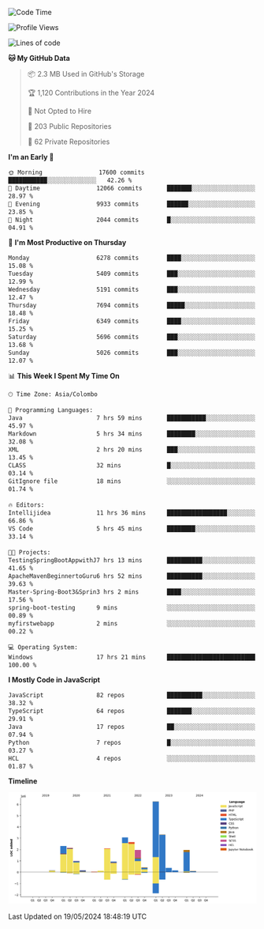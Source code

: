 
<!--START_SECTION:waka-->
![Code Time](http://img.shields.io/badge/Code%20Time-1%2C688%20hrs%2037%20mins-blue)

![Profile Views](http://img.shields.io/badge/Profile%20Views-0-blue)

![Lines of code](https://img.shields.io/badge/From%20Hello%20World%20I%27ve%20Written-29.1%20million%20lines%20of%20code-blue)

**🐱 My GitHub Data** 

> 📦 2.3 MB Used in GitHub's Storage 
 > 
> 🏆 1,120 Contributions in the Year 2024
 > 
> 🚫 Not Opted to Hire
 > 
> 📜 203 Public Repositories 
 > 
> 🔑 62 Private Repositories 
 > 
**I'm an Early 🐤** 

```text
🌞 Morning                17600 commits       ███████████░░░░░░░░░░░░░░   42.26 % 
🌆 Daytime                12066 commits       ███████░░░░░░░░░░░░░░░░░░   28.97 % 
🌃 Evening                9933 commits        ██████░░░░░░░░░░░░░░░░░░░   23.85 % 
🌙 Night                  2044 commits        █░░░░░░░░░░░░░░░░░░░░░░░░   04.91 % 
```
📅 **I'm Most Productive on Thursday** 

```text
Monday                   6278 commits        ████░░░░░░░░░░░░░░░░░░░░░   15.08 % 
Tuesday                  5409 commits        ███░░░░░░░░░░░░░░░░░░░░░░   12.99 % 
Wednesday                5191 commits        ███░░░░░░░░░░░░░░░░░░░░░░   12.47 % 
Thursday                 7694 commits        █████░░░░░░░░░░░░░░░░░░░░   18.48 % 
Friday                   6349 commits        ████░░░░░░░░░░░░░░░░░░░░░   15.25 % 
Saturday                 5696 commits        ███░░░░░░░░░░░░░░░░░░░░░░   13.68 % 
Sunday                   5026 commits        ███░░░░░░░░░░░░░░░░░░░░░░   12.07 % 
```


📊 **This Week I Spent My Time On** 

```text
🕑︎ Time Zone: Asia/Colombo

💬 Programming Languages: 
Java                     7 hrs 59 mins       ███████████░░░░░░░░░░░░░░   45.97 % 
Markdown                 5 hrs 34 mins       ████████░░░░░░░░░░░░░░░░░   32.08 % 
XML                      2 hrs 20 mins       ███░░░░░░░░░░░░░░░░░░░░░░   13.45 % 
CLASS                    32 mins             █░░░░░░░░░░░░░░░░░░░░░░░░   03.14 % 
GitIgnore file           18 mins             ░░░░░░░░░░░░░░░░░░░░░░░░░   01.74 % 

🔥 Editors: 
Intellijidea             11 hrs 36 mins      █████████████████░░░░░░░░   66.86 % 
VS Code                  5 hrs 45 mins       ████████░░░░░░░░░░░░░░░░░   33.14 % 

🐱‍💻 Projects: 
TestingSpringBootAppwithJ7 hrs 13 mins       ██████████░░░░░░░░░░░░░░░   41.65 % 
ApacheMavenBeginnertoGuru6 hrs 52 mins       ██████████░░░░░░░░░░░░░░░   39.63 % 
Master-Spring-Boot3&Sprin3 hrs 2 mins        ████░░░░░░░░░░░░░░░░░░░░░   17.56 % 
spring-boot-testing      9 mins              ░░░░░░░░░░░░░░░░░░░░░░░░░   00.89 % 
myfirstwebapp            2 mins              ░░░░░░░░░░░░░░░░░░░░░░░░░   00.22 % 

💻 Operating System: 
Windows                  17 hrs 21 mins      █████████████████████████   100.00 % 
```

**I Mostly Code in JavaScript** 

```text
JavaScript               82 repos            ██████████░░░░░░░░░░░░░░░   38.32 % 
TypeScript               64 repos            ███████░░░░░░░░░░░░░░░░░░   29.91 % 
Java                     17 repos            ██░░░░░░░░░░░░░░░░░░░░░░░   07.94 % 
Python                   7 repos             █░░░░░░░░░░░░░░░░░░░░░░░░   03.27 % 
HCL                      4 repos             ░░░░░░░░░░░░░░░░░░░░░░░░░   01.87 % 
```



**Timeline**

![Lines of Code chart](https://raw.githubusercontent.com/ccweerasinghe1994/ccweerasinghe1994/master/assets/bar_graph.png)


 Last Updated on 19/05/2024 18:48:19 UTC
<!--END_SECTION:waka-->
